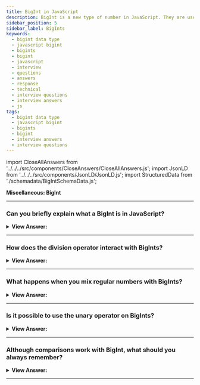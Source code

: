 ```yaml
---
title: BigInt in JavaScript
description: BigInt is a new type of number in JavaScript. They are used to represent integers that are bigger than the max safe integer. - Frontend Interview Questions
sidebar_position: 5
sidebar_label: BigInts
keywords:
  - bigint data type
  - javascript bigint
  - bigints
  - bigint
  - javascript
  - interview
  - questions
  - answers
  - response
  - technical
  - interview questions
  - interview answers
  - js
tags:
  - bigint data type
  - javascript bigint
  - bigints
  - bigint
  - interview answers
  - interview questions
---
```


import CloseAllAnswers from '../../../src/components/CloseAnswers/CloseAllAnswers.js';
import JsonLD from '../../../src/components/JsonLD/JsonLD.js';
import StructuredData from './schemadata/BigIntSchemaData.js';

<JsonLD data={StructuredData} />

<head>
  <title>BigInt | JavaScript Frontend Phone Interview Questions</title>
</head>

**Miscellaneous: BigInt**

<CloseAllAnswers />

---

### Can you briefly explain what a BigInt is in JavaScript?

<details>
  <summary><strong>View Answer:</strong></summary>
  <div>
  <div><strong>Interview Response:</strong> BigInt is a unique numeric type that allows integers of any length. A BigInt gets formed by attaching n to the end of an integer literal or by using the BigInt function, which generates BigInts from strings and numbers.</div><br />
  <div><strong>Technical Response:</strong> BigInt is a unique numeric type that allows integers of any length. A BigInt gets formed by attaching n to the end of an integer literal or by using the BigInt function, which generates BigInts from strings, numbers. BigInt gets used chiefly as a regular integer. All operations on BigInts return BigInts. BigInts and regular numbers cannot be blended. If necessary, we should explicitly convert them using BigInt() or Number(). The conversion procedures are always quiet and never produce errors, but if the BigInt is too huge, it won’t fit the number type, and excess bits get chopped off; thus, we should exercise caution while doing such conversions.
  </div><br />
  <div><strong className="codeExample">Code Example:</strong><br /><br />

  <div></div>

```js
const bigint = 1234567890123456789012345678901234567890n;

const sameBigint = BigInt('1234567890123456789012345678901234567890');

const bigintFromNumber = BigInt(10); // same as 10n

alert(1n + 2n); // 3

alert(5n / 2n); // 2

alert(1n + 2); // Error: Cannot mix BigInt and other types

let bigint = 1n;
let number = 2;

// number to bigint
alert(bigint + BigInt(number)); // 3

// bigint to number
alert(Number(bigint) + number); // 3
```

  </div>
  </div>
</details>

---

### How does the division operator interact with BigInts?

<details>
  <summary><strong>View Answer:</strong></summary>
  <div>
  <div><strong>Interview Response:</strong> When we use BigInts with the division operator, it rounds the BigInt towards zero. All operations on BigInts return BigInts.
</div><br />
  <div><strong className="codeExample">Code Example:</strong><br /><br />

  <div></div>

```js
// Regular Numbers
alert(5 / 2); // 2.5

// BigInt
alert(5n / 2n); // 2, rounds towards zero
```

  </div>
  </div>
</details>

---

### What happens when you mix regular numbers with BigInts?

<details>
  <summary><strong>View Answer:</strong></summary>
  <div>
  <div><strong>Interview Response:</strong> We should never mix BigInts and regular numbers in mathematical operations because they result in errors. If needed, we should explicitly convert them using BigInt() or Number().
</div><br />
  <div><strong className="codeExample">Code Example:</strong><br /><br />

  <div></div>

```js
alert(1n + 2); // Error: Cannot mix BigInt and other types

// Explicit Conversion
let bigint = 1n;
let number = 2;

// number to bigint
alert(bigint + BigInt(number)); // 3

// bigint to number
alert(Number(bigint) + number); // 3
```

  </div>
  </div>
</details>

---

### Is it possible to use the unary operator on BigInts?

<details>
  <summary><strong>View Answer:</strong></summary>
  <div>
  <div><strong>Interview Response:</strong> No, we should use Number() to convert a BigInt to a number.
</div><br />
  <div><strong className="codeExample">Code Example:</strong><br /><br />

  <div></div>

```js
let bigint = 1n;

console.log(Number(bigint)); // returns 1
console.log(+bigint); // TypeError
```

  </div>
  </div>
</details>

---

### Although comparisons work with BigInt, what should you always remember?

<details>
  <summary><strong>View Answer:</strong></summary>
  <div>
  <div><strong>Interview Response:</strong> Comparisons, such as (&#8249; &#8250;) work with BigInts and numbers without issue, but as numbers and BigInts belong to different types, they can be equal ==, but not strictly equal === each other.
</div><br />
  <div><strong className="codeExample">Code Example:</strong><br /><br />

  <div></div>

```js
alert(1 == 1n); // true

alert(1 === 1n); // false
```

  </div>
  </div>
</details>

---
